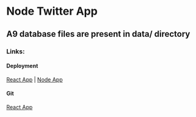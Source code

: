 # Node Twitter App

## A9 database files are present in data/ directory

### Links:

#### Deployment
[React App](https://distracted-montalcini-caf8c6.netlify.app) |
[Node App](https://heroku-node-app-2021.herokuapp.com/hello)

#### Git
[React App](https://github.com/adityakekare/web-dev)
